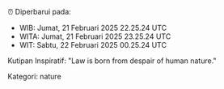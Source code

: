 ⏰ Diperbarui pada:
- WIB: Jumat, 21 Februari 2025 22.25.24 UTC
- WITA: Jumat, 21 Februari 2025 23.25.24 UTC
- WIT: Sabtu, 22 Februari 2025 00.25.24 UTC

Kutipan Inspiratif:
"Law is born from despair of human nature."


Kategori: nature

